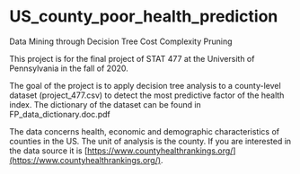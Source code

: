 # US_county_poor_health_prediction
 Data Mining through Decision Tree Cost Complexity Pruning

 This project is for the final project of STAT 477 at the Universith of Pennsylvania in the fall of 2020.

 The goal of the project is to apply decision tree analysis to a county-level dataset (project_477.csv) to detect the most predictive factor of the health index. The dictionary of the dataset can be found in FP_data_dictionary.doc.pdf


 The data concerns health, economic and demographic characteristics of counties in the US. The unit of analysis is the county. If you are interested in the data source it is [https://www.countyhealthrankings.org/](https://www.countyhealthrankings.org/). 

 









